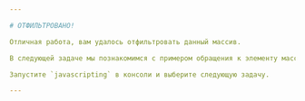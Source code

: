 ```yaml
---

# ОТФИЛЬТРОВАНО!

Отличная работа, вам удалось отфильтровать данный массив.

В следующей задаче мы познакомимся с примером обращения к элементу массива.

Запустите `javascripting` в консоли и выберите следующую задачу.

---
```

